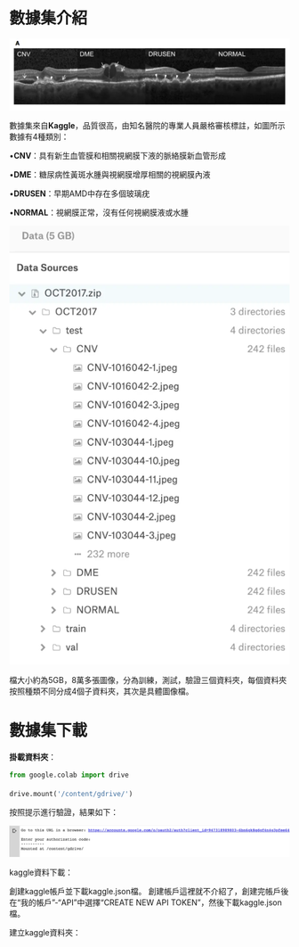 # 數據集介紹

![image](https://github.com/11024244/mid/blob/main/jpg/01.png)

數據集來自**Kaggle**，品質很高，由知名醫院的專業人員嚴格審核標註，如圖所示數據有4種類別：

 •**CNV**：具有新生血管膜和相關視網膜下液的脈絡膜新血管形成
 
 •**DME**：糖尿病性黃斑水腫與視網膜增厚相關的視網膜內液
 
 •**DRUSEN**：早期AMD中存在多個玻璃疣
 
 •**NORMAL**：視網膜正常，沒有任何視網膜液或水腫
 
![image](https://github.com/11024244/mid/blob/main/jpg/02.png)

檔大小約為5GB，8萬多張圖像，分為訓練，測試，驗證三個資料夾，每個資料夾按照種類不同分成4個子資料夾，其次是具體圖像檔。

# 數據集下載

**掛載資料夾**：

```py
from google.colab import drive

drive.mount('/content/gdrive/')
```
按照提示進行驗證，結果如下：

![image](https://github.com/11024244/mid/blob/main/jpg/03.png)

kaggle資料下載：

創建kaggle帳戶並下載kaggle.json檔。 創建帳戶這裡就不介紹了，創建完帳戶後在“我的帳戶”-“API”中選擇“CREATE NEW API TOKEN”，然後下載kaggle.json檔。

建立kaggle資料夾：
